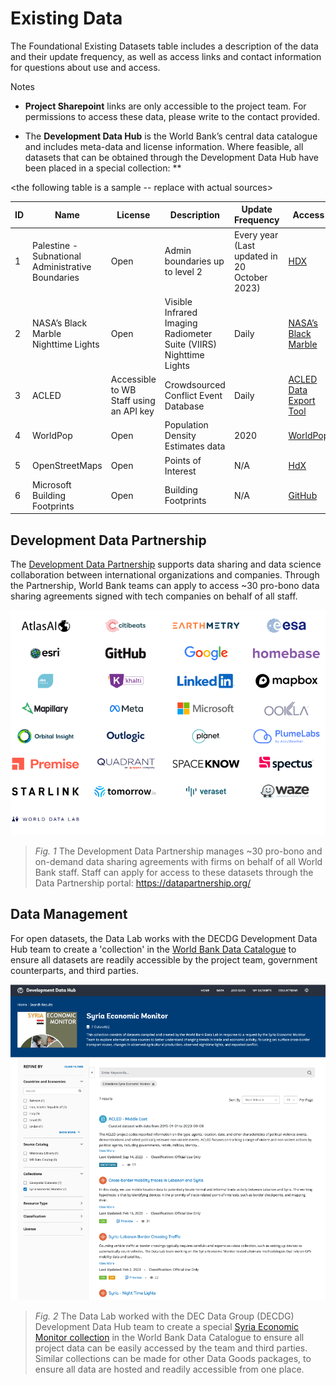 # Existing Data

The Foundational Existing Datasets table includes a description of the data and their update frequency, as well as access links and contact information for questions about use and access.

Notes

- **Project Sharepoint** links are only accessible to the project team. For permissions to access these data, please write to the contact provided.

- The **Development Data Hub** is the World Bank’s central data catalogue and includes meta-data and license information. Where feasible, all datasets that can be obtained through the Development Data Hub have been placed in a special collection: **

<the following table is a sample -- replace with actual sources>

| ID  | Name                                              | License                                 | Description                                                        | Update Frequency                             | Access                                                                        | Contact                                                                                                         |
| --- | ------------------------------------------------- | --------------------------------------- | ------------------------------------------------------------------ | -------------------------------------------- | ----------------------------------------------------------------------------- | --------------------------------------------------------------------------------------------------------------- |
| 1   | Palestine - Subnational Administrative Boundaries | Open                                    | Admin boundaries up to level 2                                     | Every year (Last updated in 20 October 2023) | [HDX](https://data.humdata.org/dataset/cod-ab-pse)                            | [Data Lab](mailto:datalab%40worldbank.org)                                                                      |
| 2   | NASA’s Black Marble Nighttime Lights              | Open                                    | Visible Infrared Imaging Radiometer Suite (VIIRS) Nighttime Lights | Daily                                        | [NASA’s Black Marble](http://blackmarble.gsfc.nasa.gov/)                      | [Geospatial Operations Support Team](mailto:gost%40worldbank.org) or [Data Lab](mailto:datalab%40worldbank.org) |
| 3   | ACLED                                             | Accessible to WB Staff using an API key | Crowdsourced Conflict Event Database                               | Daily                                        | [ACLED Data Export Tool](https://acleddata.com/data-export-tool/)             | [Data Lab](mailto:datalab%40worldbank.org)                                                                      |
| 4   | WorldPop                                          | Open                                    | Population Density Estimates data                                  | 2020                                         | [WorldPop](https://hub.worldpop.org/geodata/summary?id=46388)                 | [Data Lab](mailto:datalab%40worldbank.org)                                                                      |
| 5   | OpenStreetMaps                                    | Open                                    | Points of Interest                                                 | N/A                                          | [HdX](https://data.humdata.org/search?q=palestine&ext_search_source=main-nav) | [Data Lab](mailto:datalab%40worldbank.org)                                                                      |
| 6   | Microsoft Building Footprints                     | Open                                    | Building Footprints                                                | N/A                                          | [GitHub](https://github.com/microsoft/GlobalMLBuildingFootprints)             | [Data Lab](mailto:datalab%40worldbank.org)                                                                      |

## Development Data Partnership

The [Development Data Partnership](https://datapartnership.org/) supports data sharing and data science collaboration between international organizations and companies. Through the Partnership, World Bank teams can apply to access ~30 pro-bono data sharing agreements signed with tech companies on behalf of all staff. 

![](images/intro-partnership-logos.png)

> *Fig. 1* The Development Data Partnership manages ~30 pro-bono and on-demand data sharing agreements with firms on behalf of all World Bank staff. Staff can apply for access to these datasets through the Data Partnership portal: https://datapartnership.org/



## Data Management

For open datasets, the Data Lab works with the DECDG Development Data Hub team to create a 'collection' in the [World Bank Data Catalogue](https://datacatalog.worldbank.org/int/home) to ensure all datasets are readily accessible by the project team, government counterparts, and third parties. 



![](images/intro-hub-collection-syria.png)

> *Fig. 2* The Data Lab worked with the DEC Data Group (DECDG) Development Data Hub team to create a special [Syria Economic Monitor collection](https://datacatalog.worldbank.org/int/getting-started) in the World Bank Data Catalogue to ensure all project data can be easily accessed by the team and third parties. Similar collections can be made for other Data Goods packages, to ensure all data are hosted and readily accessible from one place.
